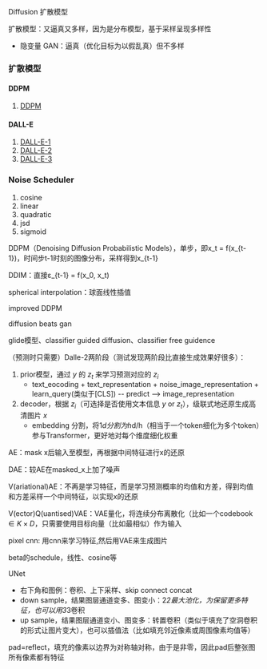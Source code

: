Diffusion 扩散模型

扩散模型：又逼真又多样，因为是分布模型，基于采样呈现多样性
   - 隐变量
GAN：逼真（优化目标为以假乱真）但不多样

### 扩散模型
#### DDPM
1. [DDPM](./DDPM/DDPM)

#### DALL-E

1. [DALL-E-1](./Dalle/dalle#dalle-e-1)
2. [DALL-E-2](./Dalle/dalle#dalle-e-2)
3. [DALL-E-3](./Dalle/dalle#dalle-e-3)



### Noise Scheduler
1. cosine
2. linear
3. quadratic
4. jsd
5. sigmoid




DDPM（Denoising Diffusion Probabilistic Models），单步，即x_t = f(x_{t-1})，时间步t-1时刻的图像分布，采样得到x_{t-1}

DDIM：直接ε_{t-1} = f(x_0, x_t)

spherical interpolation：球面线性插值

improved DDPM

diffusion beats gan

glide模型、classifier guided diffusion、classifier free guidence






（预测时只需要）Dalle-2两阶段（测试发现两阶段比直接生成效果好很多）：
1. prior模型，通过 $y$ 的 $z_t$ 来学习预测对应的 $z_i$
   - text_eocoding + text_representation + noise_image_representation + learn_query(类似于[CLS]) -- predict --> image_representation
2. decoder，根据 $z_i$（可选择是否使用文本信息 $y$ or $z_t$），级联式地还原生成高清图片 $x$
   - embedding 分割，将1*d分割为h*d/h（相当于一个token细化为多个token）参与Transformer，更好地对每个维度细化权重



AE：mask x后输入至模型，再根据中间特征进行x的还原

DAE：较AE在masked_x上加了噪声

V(ariational)AE：不再是学习特征，而是学习预测概率的均值和方差，得到均值和方差采样一个中间特征，以实现x的还原

V(ector)Q(uantised)VAE：VAE量化，将连续分布离散化（比如一个codebook $\in K\times D$，只需要使用目标向量（比如最相似）作为输入

pixel cnn: 用cnn来学习特征,然后用VAE来生成图片


beta的schedule，线性、cosine等


UNet
   - 右下角和图例：卷积、上下采样、skip connect concat
   - down sample，结果图层通道变多、图变小：2*2最大池化，为保留更多特征，也可以用3*3卷积
   - up sample，结果图层通道变小、图变多：转置卷积（类似于填充了空洞卷积的形式让图片变大），也可以插值法（比如填充邻近像素或周围像素均值等）


pad=reflect，填充的像素以边界为对称轴对称，由于是非零，因此pad后整张图所有像素都有特征